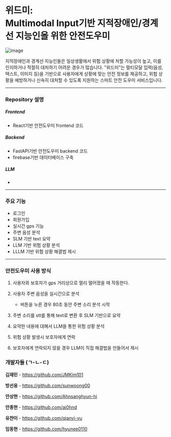 # 위드미:<br/> Multimodal Input기반 지적장애인/경계선 지능인을 위한 안전도우미


![image](https://github.com/user-attachments/assets/86da15ab-f193-4dc8-a3ad-3c2ce7a43237)

지적장애인과 경계선 지능인들은 일상생활에서 위험 상황에 처할 가능성이 높고, 이를 인지하거나 적절히 대처하기 어려운 경우가 많습니다. "위드미"는 멀티모달 입력(음성, 텍스트, 이미지 등)을 기반으로 사용자에게 상황에 맞는 안전 정보를 제공하고, 위험 상황을 예방하거나 신속히 대처할 수 있도록 지원하는 스마트 안전 도우미 서비스입니다.

---

### Repository 설명

##### Frontend
* React기반 안전도우미 frontend 코드

##### Backend
* FastAPI기반 안전도우미 backend 코드
* firebase기반 데이터베이스 구축

##### LLM
*

---

### 주요 기능

- 로그인
- 회원가입
- 실시간 gps 기능
- 주변 음성 분석
- SLM 기반 text 요약
- LLM 기반 위험 상황 분석
- LLLM 기반 위험 상황 해결법 제시

---

### 안전도우미 사용 방식

1. 사용자와 보호자가 gps 거리상으로 멀리 떨어졌을 때 작동한다.

2. 사용자 주변 음성을 실시간으로 분석
    - 버튼을 누른 경우 80초 동안 주변 소리 분석 시작
        
3. 주변 소리를 stt를 통해 text로 변환 후 SLM 기반으로 요약

4. 요약한 내용에 대해서 LLM을 통한 위험 상황 분석

5. 위험 상황 발생시 보호자에게 연락

6. 보호자에게 연락되지 않을 경우 LLM이 직접 해결법을 만들어서 제시
   


### 개발자들  (ㄱ-ㄴ-ㄷ)

**김재민** - https://github.com/JMKim101

**방선웅** - https://github.com/sunwoong00

**안상현** - https://github.com/Ahnsanghyun-hi

**안종현** - https://github.com/aj0hnd

**유챤이** - https://github.com/qianyi-yu

**임동현** - https://github.com/hyunee0110


